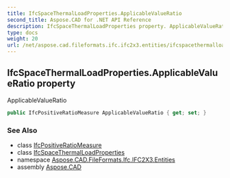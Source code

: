 ```yaml
---
title: IfcSpaceThermalLoadProperties.ApplicableValueRatio
second_title: Aspose.CAD for .NET API Reference
description: IfcSpaceThermalLoadProperties property. ApplicableValueRatio
type: docs
weight: 20
url: /net/aspose.cad.fileformats.ifc.ifc2x3.entities/ifcspacethermalloadproperties/applicablevalueratio/
---
```

## IfcSpaceThermalLoadProperties.ApplicableValueRatio property

ApplicableValueRatio

```csharp
public IfcPositiveRatioMeasure ApplicableValueRatio { get; set; }
```

### See Also

* class [IfcPositiveRatioMeasure](../../../aspose.cad.fileformats.ifc.ifc2x3.types/ifcpositiveratiomeasure/)
* class [IfcSpaceThermalLoadProperties](../)
* namespace [Aspose.CAD.FileFormats.Ifc.IFC2X3.Entities](../../ifcspacethermalloadproperties/)
* assembly [Aspose.CAD](../../../)


